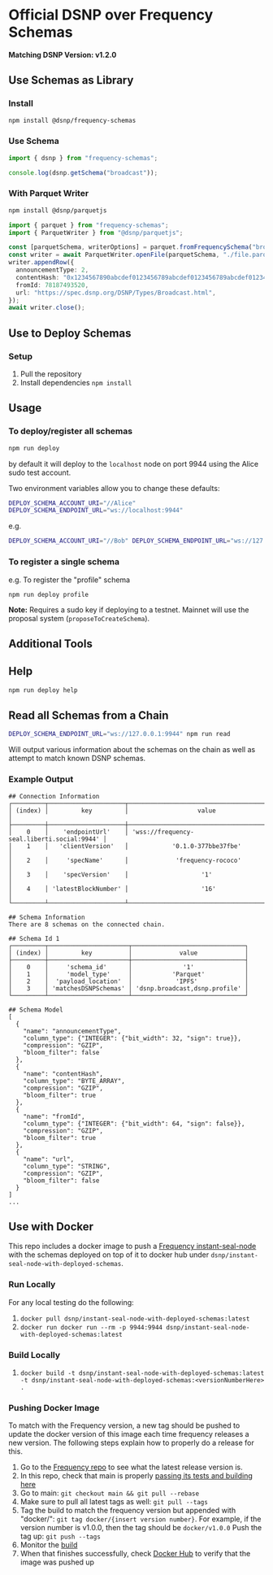 # Official DSNP over Frequency Schemas

**Matching DSNP Version: v1.2.0**

## Use Schemas as Library

### Install
```sh
npm install @dsnp/frequency-schemas
```

### Use Schema

```typescript
import { dsnp } from "frequency-schemas";

console.log(dsnp.getSchema("broadcast"));
```

### With Parquet Writer

```sh
npm install @dsnp/parquetjs
```

```typescript
import { parquet } from "frequency-schemas";
import { ParquetWriter } from "@dsnp/parquetjs";

const [parquetSchema, writerOptions] = parquet.fromFrequencySchema("broadcast");
const writer = await ParquetWriter.openFile(parquetSchema, "./file.parquet", writerOptions);
writer.appendRow({
  announcementType: 2,
  contentHash: "0x1234567890abcdef0123456789abcdef0123456789abcdef0123456789abcdef",
  fromId: 78187493520,
  url: "https://spec.dsnp.org/DSNP/Types/Broadcast.html",
});
await writer.close();
```

## Use to Deploy Schemas

### Setup

1. Pull the repository
1. Install dependencies `npm install`

## Usage

### To deploy/register all schemas

```sh
npm run deploy
```

by default it will deploy to the `localhost` node on port 9944 using the Alice sudo test account.

Two environment variables allow you to change these defaults:

```sh
DEPLOY_SCHEMA_ACCOUNT_URI="//Alice"
DEPLOY_SCHEMA_ENDPOINT_URL="ws://localhost:9944"
```

e.g.

```sh
DEPLOY_SCHEMA_ACCOUNT_URI="//Bob" DEPLOY_SCHEMA_ENDPOINT_URL="ws://127.0.0.1:9944" npm run deploy profile
```

### To register a single schema

e.g. To register the "profile" schema

    npm run deploy profile

**Note:** Requires a sudo key if deploying to a testnet.
Mainnet will use the proposal system (`proposeToCreateSchema`).

## Additional Tools

## Help

```sh
npm run deploy help
```

## Read all Schemas from a Chain

```sh
DEPLOY_SCHEMA_ENDPOINT_URL="ws://127.0.0.1:9944" npm run read
```

Will output various information about the schemas on the chain as well as attempt to match known DSNP schemas.

### Example Output

```
## Connection Information
┌─────────┬─────────────────────┬────────────────────────────────────────────┐
│ (index) │         key         │                   value                    │
├─────────┼─────────────────────┼────────────────────────────────────────────┤
│    0    │    'endpointUrl'    │ 'wss://frequency-seal.liberti.social:9944' │
│    1    │   'clientVersion'   │            '0.1.0-377bbe37fbe'             │
│    2    │     'specName'      │             'frequency-rococo'             │
│    3    │    'specVersion'    │                    '1'                     │
│    4    │ 'latestBlockNumber' │                    '16'                    │
└─────────┴─────────────────────┴────────────────────────────────────────────┘

## Schema Information
There are 8 schemas on the connected chain.

## Schema Id 1
┌─────────┬──────────────────────┬───────────────────────────────┐
│ (index) │         key          │             value             │
├─────────┼──────────────────────┼───────────────────────────────┤
│    0    │     'schema_id'      │              '1'              │
│    1    │     'model_type'     │           'Parquet'           │
│    2    │  'payload_location'  │            'IPFS'             │
│    3    │ 'matchesDSNPSchemas' │ 'dsnp.broadcast,dsnp.profile' │
└─────────┴──────────────────────┴───────────────────────────────┘

## Schema Model
[
  {
    "name": "announcementType",
    "column_type": {"INTEGER": {"bit_width": 32, "sign": true}},
    "compression": "GZIP",
    "bloom_filter": false
  },
  {
    "name": "contentHash",
    "column_type": "BYTE_ARRAY",
    "compression": "GZIP",
    "bloom_filter": true
  },
  {
    "name": "fromId",
    "column_type": {"INTEGER": {"bit_width": 64, "sign": false}},
    "compression": "GZIP",
    "bloom_filter": true
  },
  {
    "name": "url",
    "column_type": "STRING",
    "compression": "GZIP",
    "bloom_filter": false
  }
]
...
```

## Use with Docker

This repo includes a docker image to push a [Frequency instant-seal-node](https://hub.docker.com/r/frequencychain/instant-seal-node) with the schemas deployed on top of it to docker hub under `dsnp/instant-seal-node-with-deployed-schemas`.


### Run Locally
For any local testing do the following:
1. `docker pull dsnp/instant-seal-node-with-deployed-schemas:latest`
2. `docker run docker run --rm -p 9944:9944 dsnp/instant-seal-node-with-deployed-schemas:latest`

### Build Locally
1. `docker build -t dsnp/instant-seal-node-with-deployed-schemas:latest -t dsnp/instant-seal-node-with-deployed-schemas:<versionNumberHere> .`

### Pushing Docker Image

To match with the Frequency version, a new tag should be pushed to update the docker version of this image each time frequency releases a new version.
The following steps explain how to properly do a release for this.
1. Go to the [Frequency repo](https://github.com/LibertyDSNP/frequency/releases) to see what the latest release version is.
2. In this repo, check that main is properly [passing its tests and building here](https://github.com/LibertyDSNP/schemas/actions)
3. Go to main: `git checkout main && git pull --rebase`
4. Make sure to pull all latest tags as well: `git pull --tags`
5. Tag the build to match the frequency version but appended with "docker/": `git tag docker/{insert version number}`. For example, if the version number is v1.0.0, then the tag should be `docker/v1.0.0`
Push the tag up: `git push --tags`
6. Monitor the [build](https://github.com/LibertyDSNP/schemas/actions)
7. When that finishes successfully, check [Docker Hub](https://hub.docker.com/r/dsnp/instant-seal-node-with-deployed-schemas/tags) to verify that the image was pushed up

